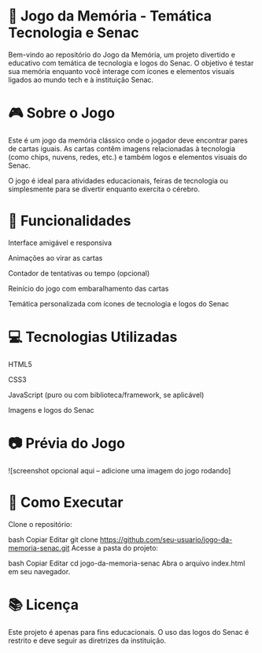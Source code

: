 <h1> 🧠 Jogo da Memória - Temática Tecnologia e Senac </h1>
Bem-vindo ao repositório do Jogo da Memória, um projeto divertido e educativo com temática de tecnologia e logos do Senac. O objetivo é testar sua memória enquanto você interage com ícones e elementos visuais ligados ao mundo tech e à instituição Senac.

<h1> 🎮 Sobre o Jogo </h1>
Este é um jogo da memória clássico onde o jogador deve encontrar pares de cartas iguais. As cartas contêm imagens relacionadas à tecnologia (como chips, nuvens, redes, etc.) e também logos e elementos visuais do Senac.

O jogo é ideal para atividades educacionais, feiras de tecnologia ou simplesmente para se divertir enquanto exercita o cérebro.

<h1> 🧩 Funcionalidades </h1>
Interface amigável e responsiva

Animações ao virar as cartas

Contador de tentativas ou tempo (opcional)

Reinício do jogo com embaralhamento das cartas

Temática personalizada com ícones de tecnologia e logos do Senac

<h1> 💻 Tecnologias Utilizadas </h1>
HTML5

CSS3

JavaScript (puro ou com biblioteca/framework, se aplicável)

Imagens e logos do Senac

<h1> 📷 Prévia do Jogo </h1>
![screenshot opcional aqui – adicione uma imagem do jogo rodando]

<h1> 🚀 Como Executar </h1>
Clone o repositório:

bash
Copiar
Editar
git clone https://github.com/seu-usuario/jogo-da-memoria-senac.git
Acesse a pasta do projeto:

bash
Copiar
Editar
cd jogo-da-memoria-senac
Abra o arquivo index.html em seu navegador.

<h1> 📚 Licença </h1>
Este projeto é apenas para fins educacionais. O uso das logos do Senac é restrito e deve seguir as diretrizes da instituição.
